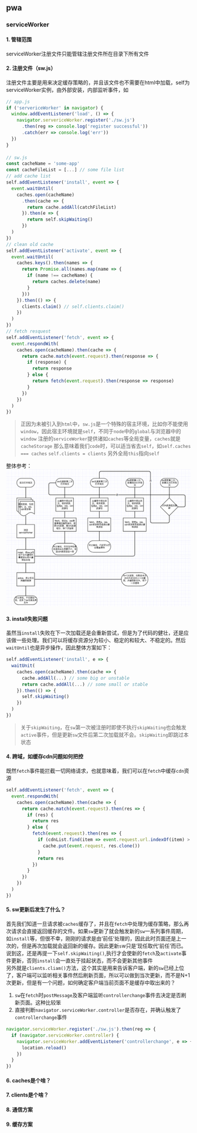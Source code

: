 ## pwa
### serviceWorker
#### 1. 管辖范围  
serviceWorker注册文件只能管辖注册文件所在目录下所有文件  
#### 2. 注册文件（sw.js）  
注册文件主要是用来决定缓存策略的，并且该文件也不需要在html中加载，self为serviceWorker实例，由外部安装，内部监听事件，如

```JavaScript
// app.js
if ('servericeWorker' in navigator) {
  window.addEventListener('load', () => {
    navigator.servericeWorker.register('./sw.js')
      .then(reg => console.log('register successful'))
      .catch(err => console.log('err'))
  })
}

// sw.js
const cacheName = 'some-app'
const cacheFileList = [...] // some file list
// add cache list
self.addEventListener('install', event => {
  event.waitUntil(
    caches.open(cacheName)
      .then(cache => {
        return cache.addAll(catchFileList)
      }).then(e => {
        return self.skipWaiting()
      })
  )
})
// clean old cache
self.addEventListener('activate', event => {
  event.waitUntil(
    caches.keys().then(names => {
      return Promise.all(names.map(name => {
        if (name !== cacheName) {
          return caches.delete(name)
        }
      }))
    }).then(() => {
      clients.claim() // self.clients.claim()
    })
  )
})
// fetch resquest
self.addEventListener('fetch', event => {
  event.respondWith(
    caches.open(cacheName).then(cache => {
      return cache.match(event.request).then(response => {
        if (response) {
          return response
        } else {
          return fetch(event.request).then(response => response)
        }
      })
    })
  )
})
```

> 正因为未被引入到`html`中，`sw.js`是一个特殊的宿主环境，比如你不能使用`window`，因此宿主环境就是`self`，不同于`node`中的`global`与浏览器中的`window`
注册的`serviceWorker`提供诸如`caches`等全局变量，`caches`就是`cacheStorage`
那么意味着我们`code`时，可以适当省去`self`，如`self.caches === caches` `self.clients = clients`
另外全局`this`指向`self`

整体参考：![sw1](./sw1.png)

#### 3. install失败问题
虽然当`install`失败在下一次加载还是会重新尝试，但是为了代码的健壮，还是应该做一些处理。我们可以将缓存资源分为较小、稳定的和较大、不稳定的。然后`waitUntil`也是异步操作，因此整体方案如下：

```JavaScript
self.addEventListener('install', e => {
  waitUnit(
    caches.open(cacheName).then(cache => {
      cache.addAll(...) // some big or unstable
      return cache.addAll(...) // some small or stable
    }).then(() => {
      self.skipWaiting()
    })
  )
})
```

> 关于`skipWaiting`，在`sw`第一次被注册时即使不执行`skipWaiting`也会触发`active`事件，但是更新`sw`文件后第二次加载就不会。`skipWaiting`即跳过本状态

#### 4. 跨域，如缓存cdn问题如何把控
既然`fetch`事件能拦截一切网络请求，也就意味着，我们可以在`fetch`中缓存`cdn`资源

```JavaScript
self.addEventListener('fetch', event => {
  event.respondWith(
    caches.open(cacheName).then(cache => {
      return cache.match(event.request).then(res => {
        if (res) {
          return res
        } else {
          fetch(event.request).then(res => {
            if (cdnList.find(item => event.request.url.indexOf(item) > -1)) {
              cache.put(event.request, res.clone())
            }
            return res
          })
        }
      })
    })
  )
})
```

#### 5. sw更新后发生了什么？
首先我们知道一旦请求被`caches`缓存了，并且在`fetch`中处理为缓存策略，那么再次请求会直接返回缓存的文件。如果`sw`更新了就会触发新的`sw`一系列事件周期，如`install`等，但很不幸，刚刚的请求是由‘前任’处理的，因此此时页面还是上一次的，但是再次加载就会返回新的缓存。因此更新`s`w只是’现任取代‘前任’而已。  
说到这，还是再提一下`self.skipWaiting()`,执行才会使新的`fetch`及`activate`事件更新，否则`install`会一直处于挂起状态，而不会更新其他事件  
另外就是`clients.cliam()`方法，这个其实是用来告诉客户端，新的`sw`已经上位了，客户端可以监听相关事件然后刷新页面，所以可以做到当次更新，而不是N+1次更新，但是有一个问题，如何确定客户端当前页面不是缓存中取出来的？

1. `sw`在`fetch`时`postMessage`及客户端监听`controllerchange`事件去决定是否刷新页面。这种比较笨
2. 直接判断`navigator.serviceWorker.controller`是否存在，并确认触发了`controllerchange`事件

```JavaScript
navigator.serviceWorker.register('./sw.js').then(reg => {
  if (navigator.serviceWorker.controller) {
    navigator.serviceWorker.addEventListener('controllerchange', e => {
      location.reload()
    })
  }
})
```

#### 6. caches是个啥？

#### 7. clients是个啥？

#### 8. 通信方案

#### 9. 缓存方案
